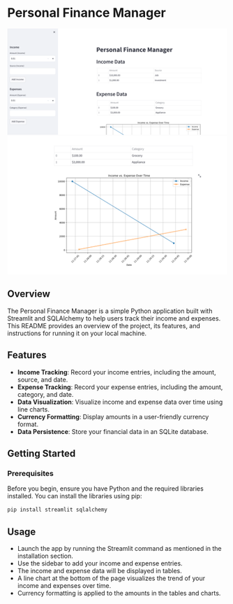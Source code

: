 # Personal Finance Manager

![Image 1](img/model1.png)
![Image 2](img/model2.png)

## Overview

The Personal Finance Manager is a simple Python application built with Streamlit and SQLAlchemy to help users track their income and expenses. This README provides an overview of the project, its features, and instructions for running it on your local machine.

## Features

- **Income Tracking**: Record your income entries, including the amount, source, and date.
- **Expense Tracking**: Record your expense entries, including the amount, category, and date.
- **Data Visualization**: Visualize income and expense data over time using line charts.
- **Currency Formatting**: Display amounts in a user-friendly currency format.
- **Data Persistence**: Store your financial data in an SQLite database.

## Getting Started

### Prerequisites

Before you begin, ensure you have Python and the required libraries installed. You can install the libraries using pip:

```bash
pip install streamlit sqlalchemy
```

## Usage
- Launch the app by running the Streamlit command as mentioned in the installation section.
- Use the sidebar to add your income and expense entries.
- The income and expense data will be displayed in tables.
- A line chart at the bottom of the page visualizes the trend of your income and expenses over time.
- Currency formatting is applied to the amounts in the tables and charts.